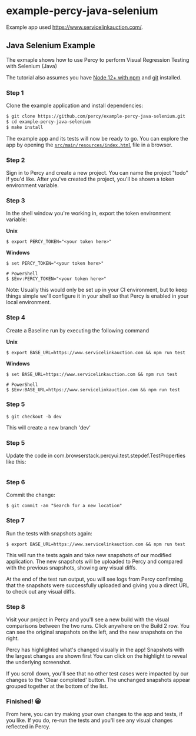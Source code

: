 # example-percy-java-selenium
Example app used https://www.servicelinkauction.com/.


## Java Selenium Example

The exmaple shows how to use Percy to perform Visual Regression Testing with Selenium (Java)


The tutorial also assumes you have [Node 12+ with
npm](https://nodejs.org/en/download/) and
[git](https://git-scm.com/book/en/v2/Getting-Started-Installing-Git) installed.

### Step 1

Clone the example application and install dependencies:

```bash
$ git clone https://github.com/percy/example-percy-java-selenium.git
$ cd example-percy-java-selenium
$ make install
```

The example app and its tests will now be ready to go. You can explore the app
by opening the
[`src/main/resources/index.html`](https://github.com/percy/example-percy-java-selenium/blob/master/src/main/resources/index.html)
file in a browser.

### Step 2

Sign in to Percy and create a new project. You can name the project "todo" if you'd like. After
you've created the project, you'll be shown a token environment variable.

### Step 3

In the shell window you're working in, export the token environment variable:

**Unix**

``` shell
$ export PERCY_TOKEN="<your token here>"
```

**Windows**

``` shell
$ set PERCY_TOKEN="<your token here>"

# PowerShell
$ $Env:PERCY_TOKEN="<your token here>"
```

Note: Usually this would only be set up in your CI environment, but to keep things simple we'll
configure it in your shell so that Percy is enabled in your local environment.

### Step 4

Create a Baseline run by executing the following command

**Unix**

``` shell
$ export BASE_URL=https://www.servicelinkauction.com && npm run test
```

**Windows**

``` shell
$ set BASE_URL=https://www.servicelinkauction.com && npm run test

# PowerShell
$ $Env:BASE_URL=https://www.servicelinkauction.com && npm run test
```

### Step 5

``` shell
$ git checkout -b dev
```

This will create a new branch 'dev'

### Step 5

Update the code in com.browserstack.percyui.test.stepdef.TestProperties
like this:

``` srchElt.sendKeys("87401");
```

### Step 6

Commit the change:

``` shell
$ git commit -am "Search for a new location"
```

### Step 7

Run the tests with snapshots again:

``` shell
$ export BASE_URL=https://www.servicelinkauction.com && npm run test
```

This will run the tests again and take new snapshots of our modified application. The new snapshots
will be uploaded to Percy and compared with the previous snapshots, showing any visual diffs.

At the end of the test run output, you will see logs from Percy confirming that the snapshots were
successfully uploaded and giving you a direct URL to check out any visual diffs.

### Step 8

Visit your project in Percy and you'll see a new build with the visual comparisons between the two
runs. Click anywhere on the Build 2 row. You can see the original snapshots on the left, and the new
snapshots on the right.

Percy has highlighted what's changed visually in the app! Snapshots with the largest changes are
shown first You can click on the highlight to reveal the underlying screenshot.

If you scroll down, you'll see that no other test cases were impacted by our changes to the 'Clear
completed' button. The unchanged snapshots appear grouped together at the bottom of the list.

### Finished! 😀

From here, you can try making your own changes to the app and tests, if you like. If you do, re-run
the tests and you'll see any visual changes reflected in Percy.